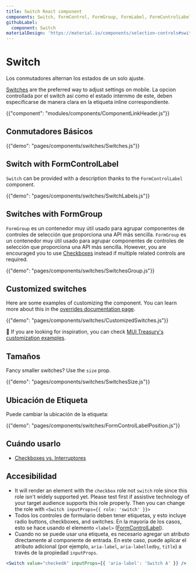 ```yaml
---
title: Switch React component
components: Switch, FormControl, FormGroup, FormLabel, FormControlLabel
githubLabel:
  component: Switch
materialDesign: 'https://material.io/components/selection-controls#switches'
---
```


# Switch

<p class="description">Los conmutadores alternan los estados de un solo ajuste.</p>

[Switches](https://material.io/design/components/selection-controls.html#switches) are the preferred way to adjust settings on mobile. La opcion controllada por el switch asi como el estado internmo de este, deben especificarse de manera clara en la etiqueta inline correspondiente.

{{"component": "modules/components/ComponentLinkHeader.js"}}

## Conmutadores Básicos

{{"demo": "pages/components/switches/Switches.js"}}

## Switch with FormControlLabel

`Switch` can be provided with a description thanks to the `FormControlLabel` component.

{{"demo": "pages/components/switches/SwitchLabels.js"}}

## Switches with FormGroup

`FormGroup` es un contenedor muy útil usado para agrupar componentes de controles de selección que proporciona una API más sencilla. `FormGroup` es un contenedor muy útil usado para agrupar componentes de controles de selección que proporciona una API más sencilla. However, you are encouraged you to use [Checkboxes](/components/checkboxes/) instead if multiple related controls are required.

{{"demo": "pages/components/switches/SwitchesGroup.js"}}

## Customized switches

Here are some examples of customizing the component. You can learn more about this in the [overrides documentation page](/customization/components/).

{{"demo": "pages/components/switches/CustomizedSwitches.js"}}

🎨 If you are looking for inspiration, you can check [MUI Treasury's customization examples](https://mui-treasury.com/styles/switch).

## Tamaños

Fancy smaller switches? Use the `size` prop.

{{"demo": "pages/components/switches/SwitchesSize.js"}}

## Ubicación de Etiqueta

Puede cambiar la ubicación de la etiqueta:

{{"demo": "pages/components/switches/FormControlLabelPosition.js"}}

## Cuándo usarlo

- [Checkboxes vs. Interruptores](https://uxplanet.org/checkbox-vs-toggle-switch-7fc6e83f10b8)

## Accesibilidad

- It will render an element with the `checkbox` role not `switch` role since this role isn't widely supported yet. Please test first if assistive technology of your target audience supports this role properly. Then you can change the role with `<Switch inputProps={{ role: 'switch' }}>`
- Todos los controles de formulario deben tener etiquetas, y esto incluye radio buttons, checkboxes, and switches. En la mayoría de los casos, esto se hace usando el elemento `<label>` ([FormControlLabel](/api/form-control-label/)).
- Cuando no se puede usar una etiqueta, es necesario agregar un atributo directamente al componente de entrada. En este caso, puede aplicar el atributo adicional (por ejemplo, `aria-label`, `aria-labelledby`, `title`) a través de la propiedad `inputProps`.

```jsx
<Switch value="checkedA" inputProps={{ 'aria-label': 'Switch A' }} />
```
